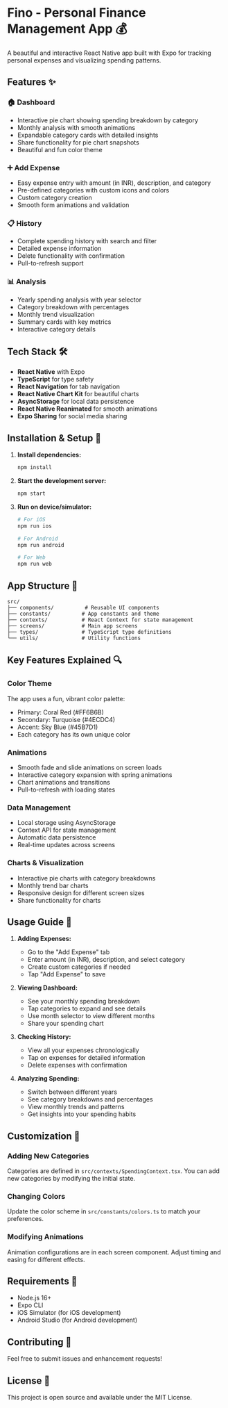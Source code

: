 # Fino - Personal Finance Management App 💰

A beautiful and interactive React Native app built with Expo for tracking personal expenses and visualizing spending patterns.

## Features ✨

### 🏠 Dashboard
- Interactive pie chart showing spending breakdown by category
- Monthly analysis with smooth animations
- Expandable category cards with detailed insights
- Share functionality for pie chart snapshots
- Beautiful and fun color theme

### ➕ Add Expense
- Easy expense entry with amount (in INR), description, and category
- Pre-defined categories with custom icons and colors
- Custom category creation
- Smooth form animations and validation

### 📋 History
- Complete spending history with search and filter
- Detailed expense information
- Delete functionality with confirmation
- Pull-to-refresh support

### 📊 Analysis
- Yearly spending analysis with year selector
- Category breakdown with percentages
- Monthly trend visualization
- Summary cards with key metrics
- Interactive category details

## Tech Stack 🛠️

- **React Native** with Expo
- **TypeScript** for type safety
- **React Navigation** for tab navigation
- **React Native Chart Kit** for beautiful charts
- **AsyncStorage** for local data persistence
- **React Native Reanimated** for smooth animations
- **Expo Sharing** for social media sharing

## Installation & Setup 🚀

1. **Install dependencies:**
   ```bash
   npm install
   ```

2. **Start the development server:**
   ```bash
   npm start
   ```

3. **Run on device/simulator:**
   ```bash
   # For iOS
   npm run ios
   
   # For Android
   npm run android
   
   # For Web
   npm run web
   ```

## App Structure 📁

```
src/
├── components/          # Reusable UI components
├── constants/          # App constants and theme
├── contexts/           # React Context for state management
├── screens/            # Main app screens
├── types/              # TypeScript type definitions
└── utils/              # Utility functions
```

## Key Features Explained 🔍

### Color Theme
The app uses a fun, vibrant color palette:
- Primary: Coral Red (#FF6B6B)
- Secondary: Turquoise (#4ECDC4)
- Accent: Sky Blue (#45B7D1)
- Each category has its own unique color

### Animations
- Smooth fade and slide animations on screen loads
- Interactive category expansion with spring animations
- Chart animations and transitions
- Pull-to-refresh with loading states

### Data Management
- Local storage using AsyncStorage
- Context API for state management
- Automatic data persistence
- Real-time updates across screens

### Charts & Visualization
- Interactive pie charts with category breakdowns
- Monthly trend bar charts
- Responsive design for different screen sizes
- Share functionality for charts

## Usage Guide 📖

1. **Adding Expenses:**
   - Go to the "Add Expense" tab
   - Enter amount (in INR), description, and select category
   - Create custom categories if needed
   - Tap "Add Expense" to save

2. **Viewing Dashboard:**
   - See your monthly spending breakdown
   - Tap categories to expand and see details
   - Use month selector to view different months
   - Share your spending chart

3. **Checking History:**
   - View all your expenses chronologically
   - Tap on expenses for detailed information
   - Delete expenses with confirmation

4. **Analyzing Spending:**
   - Switch between different years
   - See category breakdowns and percentages
   - View monthly trends and patterns
   - Get insights into your spending habits

## Customization 🎨

### Adding New Categories
Categories are defined in `src/contexts/SpendingContext.tsx`. You can add new categories by modifying the initial state.

### Changing Colors
Update the color scheme in `src/constants/colors.ts` to match your preferences.

### Modifying Animations
Animation configurations are in each screen component. Adjust timing and easing for different effects.

## Requirements 📱

- Node.js 16+ 
- Expo CLI
- iOS Simulator (for iOS development)
- Android Studio (for Android development)

## Contributing 🤝

Feel free to submit issues and enhancement requests!

## License 📄

This project is open source and available under the MIT License.
